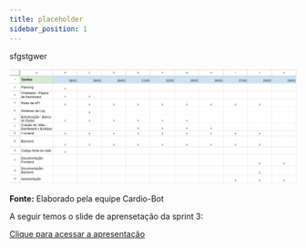 ```yaml
---
title: placeholder
sidebar_position: 1
---
```

sfgstgwer

![Relatório Sprint 3](../../../static/img/relatorios-sprint/tabela-sprint4.png)

****Fonte:**** Elaborado pela equipe Cardio-Bot

A seguir temos o slide de aprensetação da sprint 3:

[Clique para acessar a apresentação](../../../static/img/ApresentaçãoSprint3-Cardiobot.pdf)
